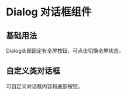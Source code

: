 # Dialog 对话框组件

## 基础用法

Dialog头部固定有全屏按钮，可点击切换全屏状态。
<preview path="../src/components/Dialog/examples/base.vue"></preview>

## 自定义类对话框

可自定义对话框内容和底部按钮。
<preview path="../src/components/Dialog/examples/custom.vue"></preview>

